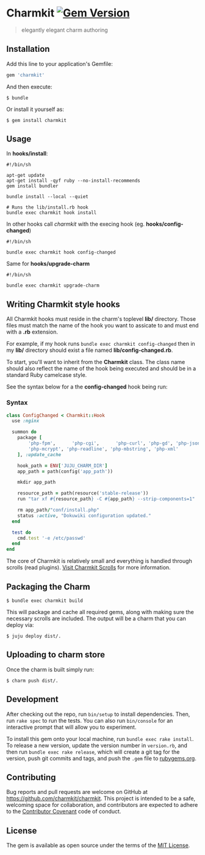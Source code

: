 # Charmkit [![Gem Version](https://badge.fury.io/rb/charmkit.svg)](https://badge.fury.io/rb/charmkit)
> elegantly elegant charm authoring

## Installation

Add this line to your application's Gemfile:

```ruby
gem 'charmkit'
```

And then execute:

    $ bundle

Or install it yourself as:

    $ gem install charmkit

## Usage

In **hooks/install**:

```
#!/bin/sh

apt-get update
apt-get install -qyf ruby --no-install-recommends
gem install bundler

bundle install --local --quiet

# Runs the lib/install.rb hook
bundle exec charmkit hook install
```

In other hooks call *charmkit* with the execing hook (eg. **hooks/config-changed**)

```
#!/bin/sh

bundle exec charmkit hook config-changed
```

Same for **hooks/upgrade-charm**

```
#!/bin/sh

bundle exec charmkit upgrade-charm
```

## Writing Charmkit style hooks

All Charmkit hooks must reside in the charm's toplevel **lib/** directory. Those
files must match the name of the hook you want to assicate to and must end with
a **.rb** extension.

For example, if my hook runs `bundle exec charmkit config-changed` then in my
**lib/** directory should exist a file named **lib/config-changed.rb**.

To start, you'll want to inherit from the **Charmkit** class. The class name should also
reflect the name of the hook being executed and should be in a standard Ruby camelcase style.

See the syntax below for a the **config-changed** hook being run:

### Syntax

```ruby
class ConfigChanged < Charmkit::Hook
  use :nginx

  summon do
    package [
        'php-fpm',      'php-cgi',      'php-curl', 'php-gd', 'php-json',
        'php-mcrypt', 'php-readline', 'php-mbstring', 'php-xml'
    ], :update_cache

    hook_path = ENV['JUJU_CHARM_DIR']
    app_path = path(config('app_path'))

    mkdir app_path

    resource_path = path(resource('stable-release'))
    run "tar xf #{resource_path} -C #{app_path} --strip-components=1"

    rm app_path/"conf/install.php"
    status :active, "Dokuwiki configuration updated."
  end

  test do
    cmd.test '-e /etc/passwd'
  end
end
```

The core of Charmkit is relatively small and everything is handled through
scrolls (read
plugins). [Visit Charmkit Scrolls](https://github.com/charmkit/charmkit-scrolls)
for more information.


## Packaging the Charm

```
$ bundle exec charmkit build
```

This will package and cache all required gems, along with making sure the necessary
scrolls are included. The output will be a charm that you can deploy via:

```
$ juju deploy dist/.
```

## Uploading to charm store

Once the charm is built simply run:

```
$ charm push dist/.
```

## Development

After checking out the repo, run `bin/setup` to install dependencies. Then, run
`rake spec` to run the tests. You can also run `bin/console` for an interactive
prompt that will allow you to experiment.

To install this gem onto your local machine, run `bundle exec rake install`. To
release a new version, update the version number in `version.rb`, and then run
`bundle exec rake release`, which will create a git tag for the version, push
git commits and tags, and push the `.gem` file
to [rubygems.org](https://rubygems.org).

## Contributing

Bug reports and pull requests are welcome on GitHub at
https://github.com/charmkit/charmkit. This project is intended to be a safe,
welcoming space for collaboration, and contributors are expected to adhere to
the [Contributor Covenant](http://contributor-covenant.org) code of conduct.

## License

The gem is available as open source under the terms of
the [MIT License](http://opensource.org/licenses/MIT).
